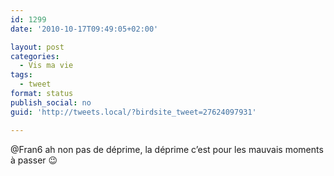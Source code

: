 ```yaml
---
id: 1299
date: '2010-10-17T09:49:05+02:00'

layout: post
categories:
  - Vis ma vie
tags:
  - tweet
format: status
publish_social: no
guid: 'http://tweets.local/?birdsite_tweet=27624097931'

---
```


@Fran6 ah non pas de déprime, la déprime c’est pour les mauvais moments à passer 😉